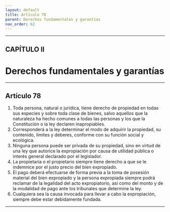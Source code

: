 ```yaml
---
layout: default
title: Artículo 78
parent: Derechos fundamentales y garantías
nav_order: 62
---
```


---

## CAPÍTULO II
# Derechos fundamentales y garantías

---

## Artículo 78

1. Toda persona, natural o jurídica, tiene derecho de propiedad en todas sus especies y sobre toda clase de bienes, salvo aquellos que la naturaleza ha hecho comunes a todas las personas y los que la Constitución o la ley declaren inapropiables.
2. Corresponderá a la ley determinar el modo de adquirir la propiedad, su contenido, límites y deberes, conforme con su función social y ecológica.
3. Ninguna persona puede ser privada de su propiedad, sino en virtud de una ley que autorice la expropiación por causa de utilidad pública o interés general declarado por el legislador.
4. La propietaria o el propietario siempre tiene derecho a que se le indemnice por el justo precio del bien expropiado.
5. El pago deberá efectuarse de forma previa a la toma de posesión material del bien expropiado y la persona expropiada siempre podrá reclamar de la legalidad del acto expropiatorio, así como del monto y de la modalidad de pago ante los tribunales que determine la ley.
6. Cualquiera sea la causa invocada para llevar a cabo la expropiación, siempre debe estar debidamente fundada.

---
